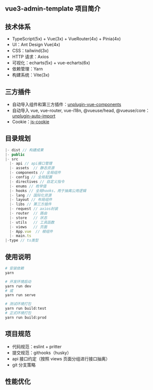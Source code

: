 ## vue3-admin-template 项目简介

## 技术体系

- TypeScript(5x) + Vue(3x) + VueRouter(4x) + Pinia(4x)
- UI：Ant Design Vue(4x)
- CSS：tailwind(3x)
- HTTP 请求：Axios
- 可视化：echarts(5x) + vue-echarts(6x)
- 依赖管理：Yarn
- 构建系统：Vite(3x)

## 三方插件

- 自动导入组件和第三方插件：[unplugin-vue-components](https://github.com/antfu/unplugin-vue-components)
- 自动导入 vue, vue-router, vue-i18n, @vueuse/head, @vueuse/core：[unplugin-auto-import](https://github.com/antfu/unplugin-auto-import)
- Cookie：[js-cookie](https://github.com/js-cookie/js-cookie)

## 目录规划

```js
|- dist // 构建成果
|- public
|- src
  |- api // api接口管理
  |- assets  // 静态资源
  |- components // 全局组件
  |- config // 全局配置
  |- directives // 自定义指令
  |- enums // 枚举值
  |- hooks // 全局hooks，用于抽离公用逻辑
  |- lang // 国际化资源
  |- layout // 布局组件
  |- libs // 第三方插件
  |- request // axios封装
  |- router  // 路由
  |- store   // 状态
  |- utils   // 工具函数
  |- views   // 页面
  |- App.vue  // 根组件
  |- main.ts
|-type // ts类型
```

## 使用说明

```bash
# 安装依赖
yarn

# 开发环境启动
yarn run dev
# 或
yarn run serve

# 测试环境打包
yarn run build:test
# 正式环境打包
yarn run build:prod

```

## 项目规范

- 代码规范：eslint + pritter
- 提交规范：githooks（husky）
- api 接口约定（按照 views 页面分组进行接口抽离）
- git 分支策略

## 性能优化
